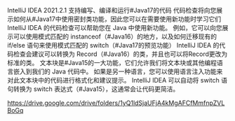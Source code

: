 IntelliJ IDEA 2021.2.1 支持编写、编译和运行#Java17的代码 代码检查将向您展示如何从#Java17中使用密封类功能，因此您可以在需要使用新功能时学习它们 IntelliJ IDEA 的代码检查可以帮助您在 Java 中使用新功能。 例如，它可以向您展示可以使用模式匹配的 instanceof（#Java16）的地方，以及如何迁移现有的 if/else 语句来使用模式匹配的 switch（#Java17的预览功能） IntelliJ IDEA 的代码检查会建议可以转换为 Record（#Java16）的类，并且也可以将Record更改为标准的类。 文本块是#Java15的一大功能，它们允许我们将文本块或其他编程语言嵌入到我们的 Java 代码中。 如果是另一种语言，您可以使用语言注入功能来对此文本块中的代码进行格式化和建议提示。 IntelliJ IDEA 可以自动将 switch 语句转换为 switch 表达式（#Java15），这通常会让代码更简洁。

https://drive.google.com/drive/folders/1yQ1ldSjaUFjA4kMgAFCfMmfnpZVLBoGq

